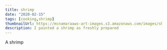 ```yaml
---
title: shrimp
date: "2020-02-15"
tags: [cooking,shrimp]
thumbnailUrl: https://mcnamaraaws-art-images.s3.amazonaws.com/images/shrimp.jpg
description: I painted a shrimp as freshly prepared
---
```


A shrimp